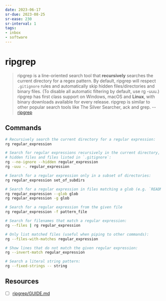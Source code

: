 ```yaml
---
date: 2023-06-17
sr-due: 2023-08-25
sr-ease: 230
sr-interval: 1
tags:
- inbox
- software
---
```


# ripgrep

> ripgrep is a line-oriented search tool that **recursively** searches the
> current directory for a regex pattern. By default, ripgrep will respect
> `.gitignore` rules and automatically skip hidden files/directories and binary
> files. (To disable all automatic filtering by default, use rg -uuu.) ripgrep
> has first class support on Windows, macOS and **Linux**, with binary downloads
> available for every release. ripgrep is similar to other popular search tools
> like The Silver Searcher, ack and grep. --
> [ripgrep](https://github.com/BurntSushi/ripgrep)

## Commands

```sh
# Recursively search the current directory for a regular expression:
rg regular_expression

# Search for regular expressions recursively in the current directory, including
# hidden files and files listed in `.gitignore`:
rg --no-ignore --hidden regular_expression
rg -uuu -. regular_expression

# Search for a regular expression only in a subset of directories:
rg regular_expression set_of_subdirs

# Search for a regular expression in files matching a glob (e.g. `README.*`):
rg regular_expression --glob glob
rg regular_expression -g glob

# Search for a regular expression from the given file
rg regular_expression -f pattern_file

# Search for filenames that match a regular expression:
rg --files | rg regular_expression

# Only list matched files (useful when piping to other commands):
rg --files-with-matches regular_expression

# Show lines that do not match the given regular expression:
rg --invert-match regular_expression

# Search a literal string pattern:
rg --fixed-strings -- string
```

## Resources

- [ ] [ripgrep/GUIDE.md](https://github.com/BurntSushi/ripgrep/blob/master/GUIDE.md)
